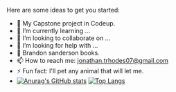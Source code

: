 
Here are some ideas to get you started:
- 🔭 My Capstone project in Codeup.
- 🌱 I’m currently learning ...
- 👯 I’m looking to collaborate on ...
- 🤔 I’m looking for help with ...
- 💬 Brandon sanderson books.
- 📫 How to reach me: jonathan.trhodes07@gmail.com
- ⚡ Fun fact: I'll pet any animal that will let me.
- [![Anurag's GitHub stats](https://github-readme-stats.vercel.app/api?username=jtrhodes&theme=radical&show_icons=true)](https://github.com/anuraghazra/github-readme-stats)
[![Top Langs](https://github-readme-stats.vercel.app/api/top-langs/?username=jtrhodes&theme=radical)](https://github.com/anuraghazra/github-readme-stats)


